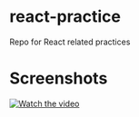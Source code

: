 # react-practice
Repo for React related practices


# Screenshots

[![Watch the video](https://i.imgur.com/vKb2F1B.png)](https://github.com/cyclades1/react-practice/tree/main/Readmecontent/demovideo.mp4)
